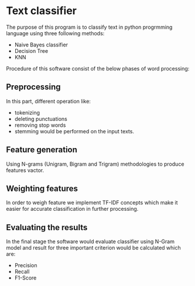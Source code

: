 # Text classifier
The purpose of this program is to classify text in python progrmming language using three following methods:
- Naive Bayes classifier
- Decision Tree
- KNN

Procedure of this software consist of the below phases of word processing:
## Preprocessing
In this part, different operation like:
- tokenizing
- deleting punctuations
- removing stop words
- stemming
would be performed on the input texts.
## Feature generation
Using N-grams (Unigram, Bigram and Trigram) methodologies to produce features vactor.
## Weighting features
In order to weigh feature we implement TF-IDF concepts which make it easier for accurate classification in further processing. 
## Evaluating the results
In the final stage the software would evaluate classifier using N-Gram model and result for three important criterion would be calculated which are:
- Precision
- Recall
- F1-Score